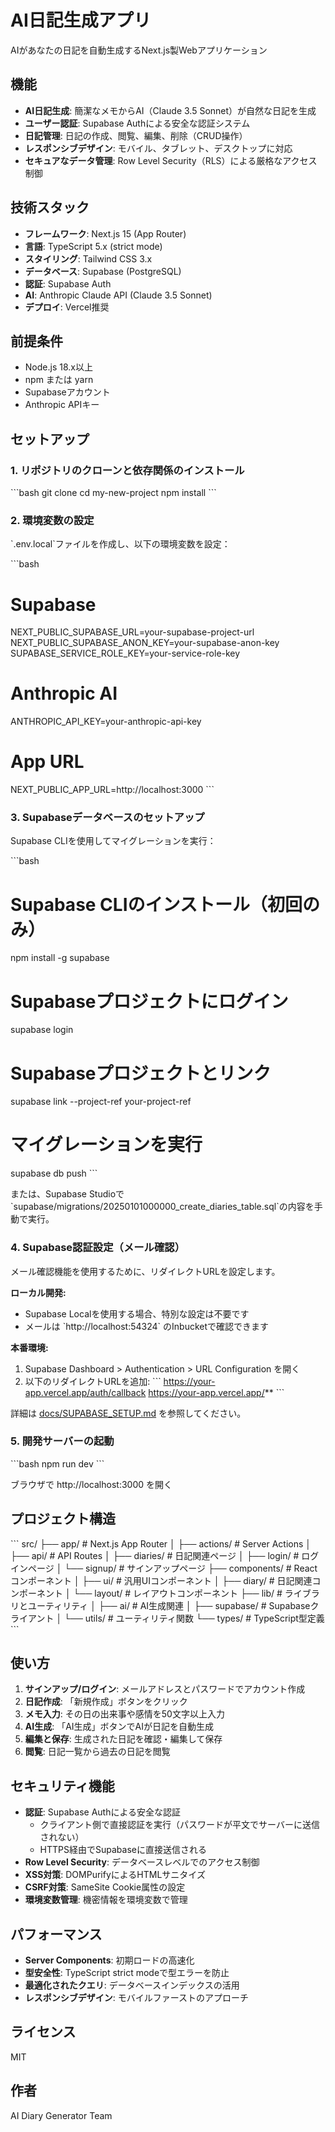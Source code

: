 # AI日記生成アプリ

AIがあなたの日記を自動生成するNext.js製Webアプリケーション

## 機能

- **AI日記生成**: 簡潔なメモからAI（Claude 3.5 Sonnet）が自然な日記を生成
- **ユーザー認証**: Supabase Authによる安全な認証システム
- **日記管理**: 日記の作成、閲覧、編集、削除（CRUD操作）
- **レスポンシブデザイン**: モバイル、タブレット、デスクトップに対応
- **セキュアなデータ管理**: Row Level Security（RLS）による厳格なアクセス制御

## 技術スタック

- **フレームワーク**: Next.js 15 (App Router)
- **言語**: TypeScript 5.x (strict mode)
- **スタイリング**: Tailwind CSS 3.x
- **データベース**: Supabase (PostgreSQL)
- **認証**: Supabase Auth
- **AI**: Anthropic Claude API (Claude 3.5 Sonnet)
- **デプロイ**: Vercel推奨

## 前提条件

- Node.js 18.x以上
- npm または yarn
- Supabaseアカウント
- Anthropic APIキー

## セットアップ

### 1. リポジトリのクローンと依存関係のインストール

\`\`\`bash
git clone <repository-url>
cd my-new-project
npm install
\`\`\`

### 2. 環境変数の設定

\`.env.local\`ファイルを作成し、以下の環境変数を設定：

\`\`\`bash
# Supabase
NEXT_PUBLIC_SUPABASE_URL=your-supabase-project-url
NEXT_PUBLIC_SUPABASE_ANON_KEY=your-supabase-anon-key
SUPABASE_SERVICE_ROLE_KEY=your-service-role-key

# Anthropic AI
ANTHROPIC_API_KEY=your-anthropic-api-key

# App URL
NEXT_PUBLIC_APP_URL=http://localhost:3000
\`\`\`

### 3. Supabaseデータベースのセットアップ

Supabase CLIを使用してマイグレーションを実行：

\`\`\`bash
# Supabase CLIのインストール（初回のみ）
npm install -g supabase

# Supabaseプロジェクトにログイン
supabase login

# Supabaseプロジェクトとリンク
supabase link --project-ref your-project-ref

# マイグレーションを実行
supabase db push
\`\`\`

または、Supabase Studioで\`supabase/migrations/20250101000000_create_diaries_table.sql\`の内容を手動で実行。

### 4. Supabase認証設定（メール確認）

メール確認機能を使用するために、リダイレクトURLを設定します。

**ローカル開発:**
- Supabase Localを使用する場合、特別な設定は不要です
- メールは \`http://localhost:54324\` のInbucketで確認できます

**本番環境:**
1. Supabase Dashboard > Authentication > URL Configuration を開く
2. 以下のリダイレクトURLを追加:
   \`\`\`
   https://your-app.vercel.app/auth/callback
   https://your-app.vercel.app/**
   \`\`\`

詳細は [docs/SUPABASE_SETUP.md](docs/SUPABASE_SETUP.md) を参照してください。

### 5. 開発サーバーの起動

\`\`\`bash
npm run dev
\`\`\`

ブラウザで http://localhost:3000 を開く

## プロジェクト構造

\`\`\`
src/
├── app/                    # Next.js App Router
│   ├── actions/           # Server Actions
│   ├── api/               # API Routes
│   ├── diaries/           # 日記関連ページ
│   ├── login/             # ログインページ
│   └── signup/            # サインアップページ
├── components/            # Reactコンポーネント
│   ├── ui/               # 汎用UIコンポーネント
│   ├── diary/            # 日記関連コンポーネント
│   └── layout/           # レイアウトコンポーネント
├── lib/                  # ライブラリとユーティリティ
│   ├── ai/              # AI生成関連
│   ├── supabase/        # Supabaseクライアント
│   └── utils/           # ユーティリティ関数
└── types/               # TypeScript型定義
\`\`\`

## 使い方

1. **サインアップ/ログイン**: メールアドレスとパスワードでアカウント作成
2. **日記作成**: 「新規作成」ボタンをクリック
3. **メモ入力**: その日の出来事や感情を50文字以上入力
4. **AI生成**: 「AI生成」ボタンでAIが日記を自動生成
5. **編集と保存**: 生成された日記を確認・編集して保存
6. **閲覧**: 日記一覧から過去の日記を閲覧

## セキュリティ機能

- **認証**: Supabase Authによる安全な認証
  - クライアント側で直接認証を実行（パスワードが平文でサーバーに送信されない）
  - HTTPS経由でSupabaseに直接送信される
- **Row Level Security**: データベースレベルでのアクセス制御
- **XSS対策**: DOMPurifyによるHTMLサニタイズ
- **CSRF対策**: SameSite Cookie属性の設定
- **環境変数管理**: 機密情報を環境変数で管理

## パフォーマンス

- **Server Components**: 初期ロードの高速化
- **型安全性**: TypeScript strict modeで型エラーを防止
- **最適化されたクエリ**: データベースインデックスの活用
- **レスポンシブデザイン**: モバイルファーストのアプローチ

## ライセンス

MIT

## 作者

AI Diary Generator Team
